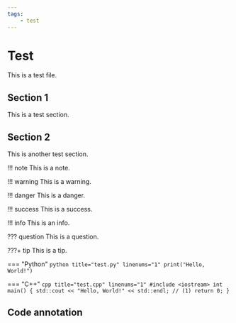 ```yaml
---
tags:
    - test 
---
```


# Test

This is a test file.

## Section 1

This is a test section.

## Section 2

This is another test section.

!!! note
    This is a note.

!!! warning
    This is a warning.

!!! danger
    This is a danger.

!!! success
    This is a success.

!!! info
    This is an info.

??? question
    This is a question.

???+ tip
    This is a tip.



=== "Python"
    ```python title="test.py" linenums="1"
    print("Hello, World!")
    ```

=== "C++"
    ```cpp title="test.cpp" linenums="1"
    #include <iostream>
    int main() {
        std::cout << "Hello, World!" << std::endl; // (1)
        return 0;
    }
    ```


## Code annotation


